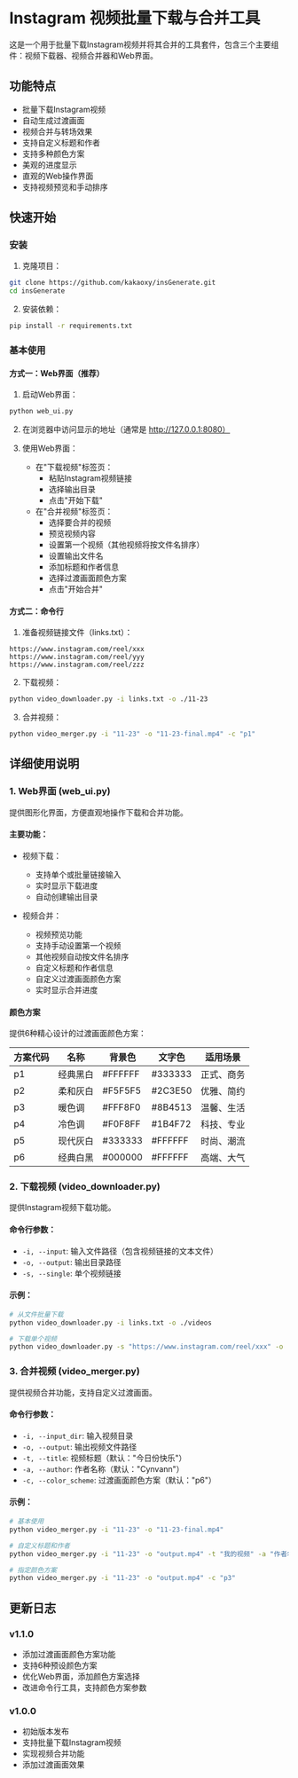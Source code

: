 # Instagram 视频批量下载与合并工具

这是一个用于批量下载Instagram视频并将其合并的工具套件，包含三个主要组件：视频下载器、视频合并器和Web界面。

## 功能特点

- 批量下载Instagram视频
- 自动生成过渡画面
- 视频合并与转场效果
- 支持自定义标题和作者
- 支持多种颜色方案
- 美观的进度显示
- 直观的Web操作界面
- 支持视频预览和手动排序

## 快速开始

### 安装

1. 克隆项目：
```bash
git clone https://github.com/kakaoxy/insGenerate.git
cd insGenerate
```

2. 安装依赖：
```bash
pip install -r requirements.txt
```

### 基本使用

#### 方式一：Web界面（推荐）

1. 启动Web界面：
```bash
python web_ui.py
```

2. 在浏览器中访问显示的地址（通常是 http://127.0.0.1:8080）

3. 使用Web界面：
   - 在"下载视频"标签页：
     * 粘贴Instagram视频链接
     * 选择输出目录
     * 点击"开始下载"
   - 在"合并视频"标签页：
     * 选择要合并的视频
     * 预览视频内容
     * 设置第一个视频（其他视频将按文件名排序）
     * 设置输出文件名
     * 添加标题和作者信息
     * 选择过渡画面颜色方案
     * 点击"开始合并"

#### 方式二：命令行

1. 准备视频链接文件（links.txt）：
```
https://www.instagram.com/reel/xxx
https://www.instagram.com/reel/yyy
https://www.instagram.com/reel/zzz
```

2. 下载视频：
```bash
python video_downloader.py -i links.txt -o ./11-23
```

3. 合并视频：
```bash
python video_merger.py -i "11-23" -o "11-23-final.mp4" -c "p1"
```

## 详细使用说明

### 1. Web界面 (web_ui.py)

提供图形化界面，方便直观地操作下载和合并功能。

#### 主要功能：
- 视频下载：
  * 支持单个或批量链接输入
  * 实时显示下载进度
  * 自动创建输出目录

- 视频合并：
  * 视频预览功能
  * 支持手动设置第一个视频
  * 其他视频自动按文件名排序
  * 自定义标题和作者信息
  * 自定义过渡画面颜色方案
  * 实时显示合并进度

#### 颜色方案
提供6种精心设计的过渡画面颜色方案：

| 方案代码 | 名称 | 背景色 | 文字色 | 适用场景 |
|---------|------|--------|--------|----------|
| p1 | 经典黑白 | #FFFFFF | #333333 | 正式、商务 |
| p2 | 柔和灰白 | #F5F5F5 | #2C3E50 | 优雅、简约 |
| p3 | 暖色调 | #FFF8F0 | #8B4513 | 温馨、生活 |
| p4 | 冷色调 | #F0F8FF | #1B4F72 | 科技、专业 |
| p5 | 现代灰白 | #333333 | #FFFFFF | 时尚、潮流 |
| p6 | 经典白黑 | #000000 | #FFFFFF | 高端、大气 |

### 2. 下载视频 (video_downloader.py)

提供Instagram视频下载功能。

#### 命令行参数：
- `-i, --input`: 输入文件路径（包含视频链接的文本文件）
- `-o, --output`: 输出目录路径
- `-s, --single`: 单个视频链接

#### 示例：
```bash
# 从文件批量下载
python video_downloader.py -i links.txt -o ./videos

# 下载单个视频
python video_downloader.py -s "https://www.instagram.com/reel/xxx" -o ./videos
```

### 3. 合并视频 (video_merger.py)

提供视频合并功能，支持自定义过渡画面。

#### 命令行参数：
- `-i, --input_dir`: 输入视频目录
- `-o, --output`: 输出视频文件路径
- `-t, --title`: 视频标题（默认："今日份快乐"）
- `-a, --author`: 作者名称（默认："Cynvann"）
- `-c, --color_scheme`: 过渡画面颜色方案（默认："p6"）

#### 示例：
```bash
# 基本使用
python video_merger.py -i "11-23" -o "11-23-final.mp4"

# 自定义标题和作者
python video_merger.py -i "11-23" -o "output.mp4" -t "我的视频" -a "作者名"

# 指定颜色方案
python video_merger.py -i "11-23" -o "output.mp4" -c "p3"
```

## 更新日志

### v1.1.0
- 添加过渡画面颜色方案功能
- 支持6种预设颜色方案
- 优化Web界面，添加颜色方案选择
- 改进命令行工具，支持颜色方案参数

### v1.0.0
- 初始版本发布
- 支持批量下载Instagram视频
- 实现视频合并功能
- 添加过渡画面效果
